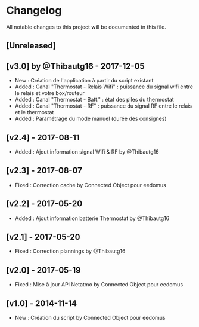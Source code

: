 # Changelog
All notable changes to this project will be documented in this file.

## [Unreleased]

## [v3.0] by @Thibautg16 - 2017-12-05 
- New : Création de l'application à partir du script existant
- Added : Canal "Thermostat - Relais Wifi" : puissance du signal wifi entre le relais et votre box/routeur
- Added : Canal "Thermostat - Batt." : état des piles du thermostat
- Added : Canal "Thermostat - RF" : puissance du signal RF entre le relais et le thermostat
- Added : Paramétrage du mode manuel (durée des consignes)

## [v2.4] - 2017-08-11
- Added : Ajout information signal Wifi & RF by @Thibautg16

## [v2.3] - 2017-08-07
- Fixed : Correction cache by Connected Object pour eedomus

## [v2.2] - 2017-05-20
- Added : Ajout information batterie Thermostat by @Thibautg16

## [v2.1] - 2017-05-20
- Fixed : Correction plannings by @Thibautg16

## [v2.0] - 2017-05-19
- Fixed : Mise à jour API Netatmo by Connected Object pour eedomus

## [v1.0] - 2014-11-14
- New : Création du script by Connected Object pour eedomus